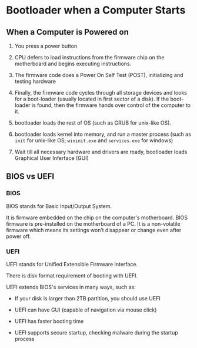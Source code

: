 # Bootloader when a Computer Starts

## When a Computer is Powered on

1. You press a power button

2. CPU defers to load instructions from the firmware chip on the motherboard and begins executing instructions.

3. The firmware code does a Power On Self Test (POST), initializing and testing hardware

4. Finally, the firmware code cycles through all storage devices and looks for a boot-loader (usually located in first sector of a disk). If the boot-loader is found, then the firmware hands over control of the computer to it.

5. bootloader loads the rest of OS (such as GRUB for unix-like OS).

6. bootloader loads kernel into memory, and run a master process (such as `init` for unix-like OS; `wininit.exe` and `services.exe` for windows)

7. Wait till all necessary hardware and drivers are ready, bootloader loads Graphical User Inferface (GUI)

## BIOS vs UEFI

### BIOS 

BIOS stands for Basic Input/Output System.

It is firmware embedded on the chip on the computer's motherboard. BIOS firmware is pre-installed on the motherboard of a PC. It is a non-volatile firmware which means its settings won’t disappear or change even after power off.

### UEFI

UEFI stands for Unified Extensible Firmware Interface.

There is disk format requirement of booting with UEFI.

UEFI extends BIOS's services in many ways, such as:

* If your disk is larger than 2TB partition, you should use UEFI

* UEFI can have GUI (capable of navigation via mouse click)

* UEFI has faster booting time

* UEFI supports secure startup, checking malware during the startup process